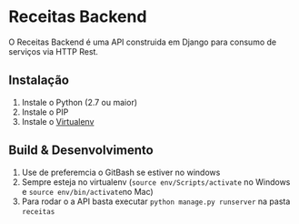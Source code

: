 # Receitas Backend

O Receitas Backend é uma API construida em Django para consumo de serviços via HTTP Rest.

## Instalação

1. Instale o Python (2.7 ou maior)
2. Instale o PIP
3. Instale o [Virtualenv](http://docs.python-guide.org/en/latest/dev/virtualenvs/)

## Build & Desenvolvimento

1. Use de preferemcia o GitBash se estiver no windows
2. Sempre esteja no virtualenv (`source env/Scripts/activate` no Windows e `source env/bin/activate`no Mac)
3. Para rodar o a API basta executar `python manage.py runserver` na pasta `receitas`
